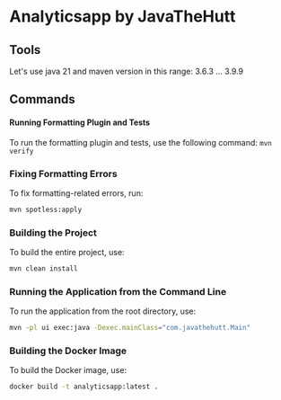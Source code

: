 # Analyticsapp by JavaTheHutt

## Tools

Let's use java 21 and maven version in this range: 3.6.3 ... 3.9.9

## Commands

#### Running Formatting Plugin and Tests

To run the formatting plugin and tests, use the following command:
`mvn verify`

### Fixing Formatting Errors

To fix formatting-related errors, run:

```sh
mvn spotless:apply
```

### Building the Project

To build the entire project, use:

```sh
mvn clean install
```

### Running the Application from the Command Line

To run the application from the root directory, use:

```sh
mvn -pl ui exec:java -Dexec.mainClass="com.javathehutt.Main"
```

### Building the Docker Image

To build the Docker image, use:

```sh
docker build -t analyticsapp:latest .
```

